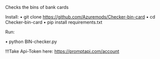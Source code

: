 
Checks the bins of bank cards

Install:
• git clone https://github.com/Azuremods/Checker-bin-card
• cd Checker-bin-card
• pip install requirements.txt


Run:

• python BIN-checker.py


!!!Take Api-Token here: https://promptapi.com/account
